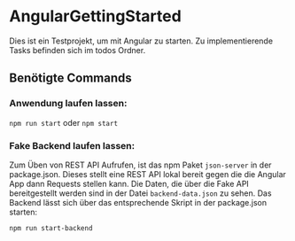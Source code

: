 # AngularGettingStarted

Dies ist ein Testprojekt, um mit Angular zu starten.
Zu implementierende Tasks befinden sich im todos Ordner.

## Benötigte Commands

### Anwendung laufen lassen:

`npm run start` oder `npm start`

### Fake Backend laufen lassen:

Zum Üben von REST API Aufrufen, ist das npm Paket `json-server` in der package.json. Dieses stellt eine REST API lokal bereit gegen die die Angular App dann Requests stellen kann.
Die Daten, die über die Fake API bereitgestellt werden sind in der Datei `backend-data.json` zu sehen. 
Das Backend lässt sich über das entsprechende Skript in der package.json starten:

`npm run start-backend`